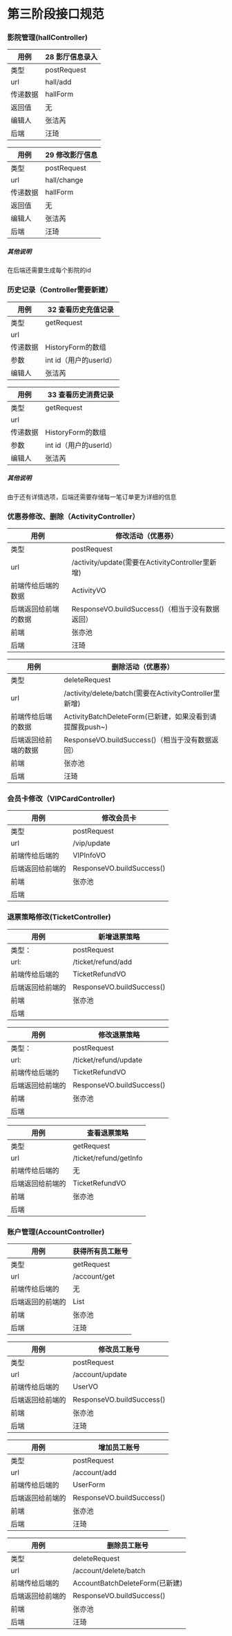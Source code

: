 # 第三阶段接口规范

### 影院管理(hallController)

| 用例     | 28 影厅信息录入 |
| -------- | --------------- |
| 类型     | postRequest     |
| url      | hall/add        |
| 传递数据 | hallForm        |
| 返回值   | 无              |
| 编辑人   | 张洁芮          |
| 后端     | 汪琦            |

| 用例     | 29 修改影厅信息 |
| -------- | --------------- |
| 类型     | postRequest     |
| url      | hall/change     |
| 传递数据 | hallForm        |
| 返回值   | 无              |
| 编辑人   | 张洁芮          |
| 后端     | 汪琦            |

##### 其他说明

在后端还需要生成每个影院的id

### 历史记录（Controller需要新建）

| 用例     | 32 查看历史充值记录    |
| -------- | ---------------------- |
| 类型     | getRequest             |
| url      |                        |
| 传递数据 | HistoryForm的数组      |
| 参数     | int id（用户的userId） |
| 编辑人   | 张洁芮                 |

| 用例     | 33 查看历史消费记录    |
| -------- | ---------------------- |
| 类型     | getRequest             |
| url      |                        |
| 传递数据 | HistoryForm的数组      |
| 参数     | int id（用户的userId） |
| 编辑人   | 张洁芮                 |

##### 其他说明

由于还有详情选项，后端还需要存储每一笔订单更为详细的信息

### 优惠券修改、删除（ActivityController）

| 用例                 | 修改活动（优惠券）                               |
| -------------------- | ------------------------------------------------ |
| 类型                 | postRequest                                      |
| url                  | /activity/update(需要在ActivityController里新增) |
| 前端传给后端的数据   | ActivityVO                                       |
| 后端返回给前端的数据 | ResponseVO.buildSuccess()（相当于没有数据返回）  |
| 前端                 | 张亦池                                           |
| 后端                 | 汪琦                                             |



| 用例                 | 删除活动（优惠券）                                       |
| -------------------- | -------------------------------------------------------- |
| 类型                 | deleteRequest                                            |
| url                  | /activity/delete/batch(需要在ActivityController里新增)   |
| 前端传给后端的数据   | ActivityBatchDeleteForm(已新建，如果没看到请提醒我push~) |
| 后端返回给前端的数据 | ResponseVO.buildSuccess()（相当于没有数据返回）          |
| 前端                 | 张亦池                                                   |
| 后端                 | 汪琦                                                     |

### 会员卡修改（VIPCardController)

| 用例             | 修改会员卡                |
| ---------------- | ------------------------- |
| 类型             | postRequest               |
| url              | /vip/update               |
| 前端传给后端的   | VIPInfoVO                 |
| 后端返回给前端的 | ResponseVO.buildSuccess() |
| 前端             | 张亦池                    |
| 后端             |                           |

### 退票策略修改(TicketController)

| 用例             | 新增退票策略              |
| ---------------- | ------------------------- |
| 类型：           | postRequest               |
| url:             | /ticket/refund/add        |
| 前端传给后端的   | TicketRefundVO            |
| 后端返回给前端的 | ResponseVO.buildSuccess() |
| 前端             | 张亦池                    |
| 后端             |                           |

| 用例             | 修改退票策略              |
| ---------------- | ------------------------- |
| 类型：           | postRequest               |
| url:             | /ticket/refund/update     |
| 前端传给后端的   | TicketRefundVO            |
| 后端返回给前端的 | ResponseVO.buildSuccess() |
| 前端             | 张亦池                    |
| 后端             |                           |

| 用例             | 查看退票策略 |
| ---------------- | ---------------------- |
| 类型             | getRequest   |
| url              | /ticket/refund/getInfo |
| 前端传给后端的   | 无           |
| 后端返回给前端的 | TicketRefundVO         |
| 前端             | 张亦池       |
| 后端             |        |

### 账户管理(AccountController)

| 用例             | 获得所有员工账号 |
| ---------------- | ---------------- |
| 类型             | getRequest       |
| url              | /account/get     |
| 前端传给后端的   | 无               |
| 后端返回的前端的 | List<UserVO>     |
| 前端             | 张亦池           |
| 后端             | 汪琦             |

| 用例             | 修改员工账号              |
| ---------------- | ------------------------- |
| 类型             | postRequest               |
| url              | /account/update           |
| 前端传给后端的   | UserVO                    |
| 后端返回给前端的 | ResponseVO.buildSuccess() |
| 前端             | 张亦池                    |
| 后端             | 汪琦                      |

| 用例             | 增加员工账号              |
| ---------------- | ------------------------- |
| 类型             | postRequest               |
| url              | /account/add              |
| 前端传给后端的   | UserForm                  |
| 后端返回给前端的 | ResponseVO.buildSuccess() |
| 前端             | 张亦池                    |
| 后端             | 汪琦                      |

| 用例             | 删除员工账号                   |
| ---------------- | ------------------------------ |
| 类型             | deleteRequest                  |
| url              | /account/delete/batch          |
| 前端传给后端的   | AccountBatchDeleteForm(已新建) |
| 后端返回给前端的 | ResponseVO.buildSuccess()      |
| 前端             | 张亦池                         |
| 后端             | 汪琦                           |

